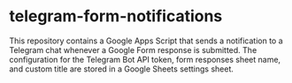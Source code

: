 # telegram-form-notifications
This repository contains a Google Apps Script that sends a notification to a Telegram chat whenever a Google Form response is submitted. The configuration for the Telegram Bot API token, form responses sheet name, and custom title are stored in a Google Sheets settings sheet.
